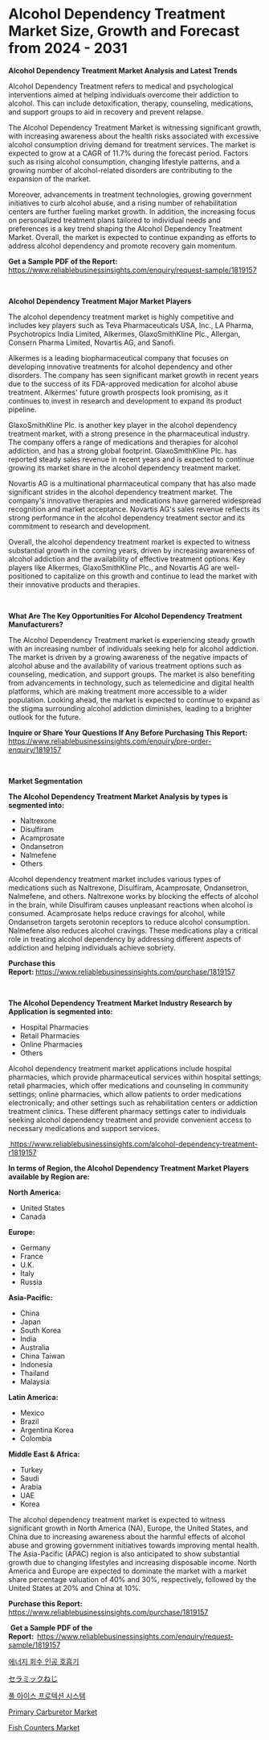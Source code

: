 <p><h1>Alcohol Dependency Treatment Market Size, Growth and Forecast from 2024 - 2031</h1></p><p><strong>Alcohol Dependency Treatment Market Analysis and Latest Trends</strong></p>
<p><p>Alcohol Dependency Treatment refers to medical and psychological interventions aimed at helping individuals overcome their addiction to alcohol. This can include detoxification, therapy, counseling, medications, and support groups to aid in recovery and prevent relapse.</p><p>The Alcohol Dependency Treatment Market is witnessing significant growth, with increasing awareness about the health risks associated with excessive alcohol consumption driving demand for treatment services. The market is expected to grow at a CAGR of 11.7% during the forecast period. Factors such as rising alcohol consumption, changing lifestyle patterns, and a growing number of alcohol-related disorders are contributing to the expansion of the market.</p><p>Moreover, advancements in treatment technologies, growing government initiatives to curb alcohol abuse, and a rising number of rehabilitation centers are further fueling market growth. In addition, the increasing focus on personalized treatment plans tailored to individual needs and preferences is a key trend shaping the Alcohol Dependency Treatment Market. Overall, the market is expected to continue expanding as efforts to address alcohol dependency and promote recovery gain momentum.</p></p>
<p><strong>Get a Sample PDF of the Report:&nbsp;</strong> <a href="https://www.reliablebusinessinsights.com/enquiry/request-sample/1819157">https://www.reliablebusinessinsights.com/enquiry/request-sample/1819157</a></p>
<p>&nbsp;</p>
<p><strong>Alcohol Dependency Treatment Major Market Players</strong></p>
<p><p>The alcohol dependency treatment market is highly competitive and includes key players such as Teva Pharmaceuticals USA, Inc., LA Pharma, Psychotropics India Limited, Alkermes, GlaxoSmithKline Plc., Allergan, Consern Pharma Limited, Novartis AG, and Sanofi. </p><p>Alkermes is a leading biopharmaceutical company that focuses on developing innovative treatments for alcohol dependency and other disorders. The company has seen significant market growth in recent years due to the success of its FDA-approved medication for alcohol abuse treatment. Alkermes' future growth prospects look promising, as it continues to invest in research and development to expand its product pipeline.</p><p>GlaxoSmithKline Plc. is another key player in the alcohol dependency treatment market, with a strong presence in the pharmaceutical industry. The company offers a range of medications and therapies for alcohol addiction, and has a strong global footprint. GlaxoSmithKline Plc. has reported steady sales revenue in recent years and is expected to continue growing its market share in the alcohol dependency treatment market.</p><p>Novartis AG is a multinational pharmaceutical company that has also made significant strides in the alcohol dependency treatment market. The company's innovative therapies and medications have garnered widespread recognition and market acceptance. Novartis AG's sales revenue reflects its strong performance in the alcohol dependency treatment sector and its commitment to research and development.</p><p>Overall, the alcohol dependency treatment market is expected to witness substantial growth in the coming years, driven by increasing awareness of alcohol addiction and the availability of effective treatment options. Key players like Alkermes, GlaxoSmithKline Plc., and Novartis AG are well-positioned to capitalize on this growth and continue to lead the market with their innovative products and therapies.</p></p>
<p>&nbsp;</p>
<p><strong>What Are The Key Opportunities For Alcohol Dependency Treatment Manufacturers?</strong></p>
<p><p>The Alcohol Dependency Treatment market is experiencing steady growth with an increasing number of individuals seeking help for alcohol addiction. The market is driven by a growing awareness of the negative impacts of alcohol abuse and the availability of various treatment options such as counseling, medication, and support groups. The market is also benefiting from advancements in technology, such as telemedicine and digital health platforms, which are making treatment more accessible to a wider population. Looking ahead, the market is expected to continue to expand as the stigma surrounding alcohol addiction diminishes, leading to a brighter outlook for the future.</p></p>
<p><strong>Inquire or Share Your Questions If Any Before Purchasing This Report:</strong> <a href="https://www.reliablebusinessinsights.com/enquiry/pre-order-enquiry/1819157">https://www.reliablebusinessinsights.com/enquiry/pre-order-enquiry/1819157</a></p>
<p>&nbsp;</p>
<p><strong>Market Segmentation</strong></p>
<p><strong>The Alcohol Dependency Treatment Market Analysis by types is segmented into:</strong></p>
<p><ul><li>Naltrexone</li><li>Disulfiram</li><li>Acamprosate</li><li>Ondansetron</li><li>Nalmefene</li><li>Others</li></ul></p>
<p><p>Alcohol dependency treatment market includes various types of medications such as Naltrexone, Disulfiram, Acamprosate, Ondansetron, Nalmefene, and others. Naltrexone works by blocking the effects of alcohol in the brain, while Disulfiram causes unpleasant reactions when alcohol is consumed. Acamprosate helps reduce cravings for alcohol, while Ondansetron targets serotonin receptors to reduce alcohol consumption. Nalmefene also reduces alcohol cravings. These medications play a critical role in treating alcohol dependency by addressing different aspects of addiction and helping individuals achieve sobriety.</p></p>
<p><strong>Purchase this Report:&nbsp;</strong><a href="https://www.reliablebusinessinsights.com/purchase/1819157">https://www.reliablebusinessinsights.com/purchase/1819157</a></p>
<p>&nbsp;</p>
<p><strong>The Alcohol Dependency Treatment Market Industry Research by Application is segmented into:</strong></p>
<p><ul><li>Hospital Pharmacies</li><li>Retail Pharmacies</li><li>Online Pharmacies</li><li>Others</li></ul></p>
<p><p>Alcohol dependency treatment market applications include hospital pharmacies, which provide pharmaceutical services within hospital settings; retail pharmacies, which offer medications and counseling in community settings; online pharmacies, which allow patients to order medications electronically; and other settings such as rehabilitation centers or addiction treatment clinics. These different pharmacy settings cater to individuals seeking alcohol dependency treatment and provide convenient access to necessary medications and support services.</p></p>
<p><a href="https://www.reliablebusinessinsights.com/alcohol-dependency-treatment-r1819157">&nbsp;https://www.reliablebusinessinsights.com/alcohol-dependency-treatment-r1819157</a></p>
<p><strong>In terms of Region, the Alcohol Dependency Treatment Market Players available by Region are:</strong></p>
<p>
    <p> <strong> North America: </strong>
        <ul>
            <li>United States</li>
            <li>Canada</li>
        </ul>
        </p> 
    <p> <strong> Europe: </strong>
        <ul>
            <li>Germany</li>
            <li>France</li>
            <li>U.K.</li>
            <li>Italy</li>
            <li>Russia</li>
        </ul>
        </p> 
    <p> <strong> Asia-Pacific: </strong>
        <ul>
            <li>China</li>
            <li>Japan</li>
            <li>South Korea</li>
            <li>India</li>
            <li>Australia</li>
            <li>China Taiwan</li>
            <li>Indonesia</li>
            <li>Thailand</li>
            <li>Malaysia</li>
        </ul>
        </p> 
    <p> <strong> Latin America: </strong>
        <ul>
            <li>Mexico</li>
            <li>Brazil</li>
            <li>Argentina Korea</li>
            <li>Colombia</li>
        </ul>
        </p> 
    <p> <strong> Middle East & Africa: </strong>
        <ul>
            <li>Turkey</li>
            <li>Saudi</li>
            <li>Arabia</li>
            <li>UAE</li>
            <li>Korea</li>
        </ul>
    </p>
    </p>
<p><p>The alcohol dependency treatment market is expected to witness significant growth in North America (NA), Europe, the United States, and China due to increasing awareness about the harmful effects of alcohol abuse and growing government initiatives towards improving mental health. The Asia-Pacific (APAC) region is also anticipated to show substantial growth due to changing lifestyles and increasing disposable income. North America and Europe are expected to dominate the market with a market share percentage valuation of 40% and 30%, respectively, followed by the United States at 20% and China at 10%.</p></p>
<p><strong>Purchase this Report: </strong><a href="https://www.reliablebusinessinsights.com/purchase/1819157">https://www.reliablebusinessinsights.com/purchase/1819157</a></p>
<p>&nbsp;<strong>Get a Sample PDF of the Report:&nbsp;&nbsp;</strong><a href="https://www.reliablebusinessinsights.com/enquiry/request-sample/1819157">https://www.reliablebusinessinsights.com/enquiry/request-sample/1819157</a></p>
<p><strong></strong></p>
<p><p><a href="https://github.com/mofijurk071/Market-Research-Report-List-1/blob/main/6704615181395.md">에너지 회수 인공 호흡기</a></p><p><a href="https://github.com/KenyonJohns/Market-Research-Report-List-1/blob/main/8686573167817.md">セラミックねじ</a></p><p><a href="https://github.com/bunxhcci35271755/Market-Research-Report-List-3/blob/main/5128065181396.md">풀 아이스 프로텍션 시스템</a></p><p><a href="https://github.com/haleemasakdiya1/Market-Research-Report-List-1/blob/main/primary-carburetor-market.md">Primary Carburetor Market</a></p><p><a href="https://issuu.com/reportprime-2/docs/fish-counters-market-size-2030.pptx">Fish Counters Market</a></p></p>